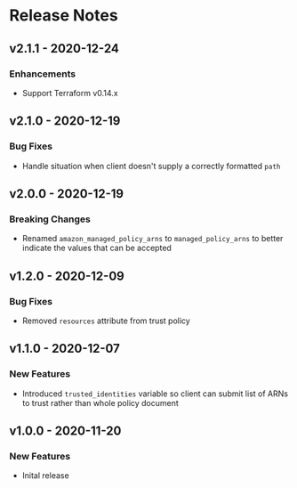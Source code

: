 # Release Notes

## v2.1.1 - 2020-12-24

### Enhancements

- Support Terraform v0.14.x

## v2.1.0 - 2020-12-19

### Bug Fixes

- Handle situation when client doesn't supply a correctly formatted `path`

## v2.0.0 - 2020-12-19

### Breaking Changes

- Renamed `amazon_managed_policy_arns` to `managed_policy_arns` to better indicate the values that can be accepted

## v1.2.0 - 2020-12-09

### Bug Fixes

- Removed `resources` attribute from trust policy

## v1.1.0 - 2020-12-07

### New Features

- Introduced `trusted_identities` variable so client can submit list of ARNs to trust rather than whole policy document

## v1.0.0 - 2020-11-20

### New Features

- Inital release
